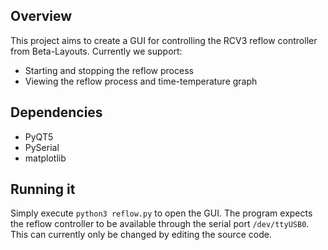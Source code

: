Overview
--------

This project aims to create a GUI for controlling the RCV3 reflow controller from Beta-Layouts.
Currently we support:
- Starting and stopping the reflow process
- Viewing the reflow process and time-temperature graph


Dependencies
------------

- PyQT5
- PySerial
- matplotlib


Running it
----------

Simply execute `python3 reflow.py` to open the GUI.
The program expects the reflow controller to be available through the serial port `/dev/ttyUSB0`.
This can currently only be changed by editing the source code.
